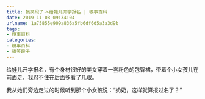 ```yaml
---
title: 搞笑段子->给娃儿开学报名 | 糗事百科
date: 2019-11-08 09:34:04
urlname: 1a75855e909a836a5fb6df6d5a3a3d9b
tags: 
- 糗事百科
categories:
- 糗事百科
- 搞笑段子
---
```

给娃儿开学报名，有个身材很好的美女穿着一套粉色的包臀裙，带着个小女孩儿在前面走，我忍不住在后面多看了几眼。

我从她们旁边走过的时候听到那个小女孩说：“奶奶，这样就算报过名了？”


